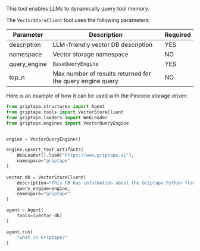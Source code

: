 This tool enables LLMs to dynamically query tool memory.

The `VectorStoreClient` tool uses the following parameters:

| Parameter    | Description                                               | Required |
|--------------|-----------------------------------------------------------|----------|
| description  | LLM-friendly vector DB description                        | YES      |
| namespace    | Vector storage namespace                                  | NO       |
| query_engine | `BaseQueryEngine`                                         | YES      |
| top_n        | Max number of results returned for the query engine query | NO       |

Here is an example of how it can be used with the Pincone storage driver:

```python
from griptape.structures import Agent
from griptape.tools import VectorStoreClient
from griptape.loaders import WebLoader
from griptape.engines import VectorQueryEngine


engine = VectorQueryEngine()

engine.upsert_text_artifacts(
    WebLoader().load("https://www.griptape.ai"),
    namespace="griptape"
)
    
vector_db = VectorStoreClient(
    description="This DB has information about the Griptape Python framework",
    query_engine=engine,
    namespace="griptape"
)

agent = Agent(
    tools=[vector_db]
)

agent.run(
    "what is Griptape?"
)
```

